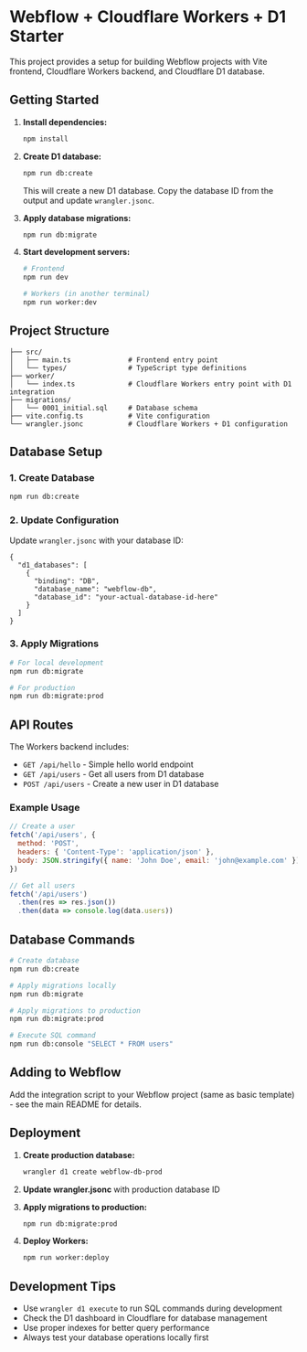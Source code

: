 # Webflow + Cloudflare Workers + D1 Starter

This project provides a setup for building Webflow projects with Vite frontend, Cloudflare Workers backend, and Cloudflare D1 database.

## Getting Started

1. **Install dependencies:**
   ```bash
   npm install
   ```

2. **Create D1 database:**
   ```bash
   npm run db:create
   ```
   This will create a new D1 database. Copy the database ID from the output and update `wrangler.jsonc`.

3. **Apply database migrations:**
   ```bash
   npm run db:migrate
   ```

4. **Start development servers:**
   ```bash
   # Frontend
   npm run dev
   
   # Workers (in another terminal)
   npm run worker:dev
   ```

## Project Structure

```
├── src/
│   ├── main.ts              # Frontend entry point
│   └── types/               # TypeScript type definitions
├── worker/
│   └── index.ts             # Cloudflare Workers entry point with D1 integration
├── migrations/
│   └── 0001_initial.sql     # Database schema
├── vite.config.ts           # Vite configuration
└── wrangler.jsonc           # Cloudflare Workers + D1 configuration
```

## Database Setup

### 1. Create Database
```bash
npm run db:create
```

### 2. Update Configuration
Update `wrangler.jsonc` with your database ID:
```jsonc
{
  "d1_databases": [
    {
      "binding": "DB",
      "database_name": "webflow-db",
      "database_id": "your-actual-database-id-here"
    }
  ]
}
```

### 3. Apply Migrations
```bash
# For local development
npm run db:migrate

# For production
npm run db:migrate:prod
```

## API Routes

The Workers backend includes:
- `GET /api/hello` - Simple hello world endpoint
- `GET /api/users` - Get all users from D1 database
- `POST /api/users` - Create a new user in D1 database

### Example Usage

```javascript
// Create a user
fetch('/api/users', {
  method: 'POST',
  headers: { 'Content-Type': 'application/json' },
  body: JSON.stringify({ name: 'John Doe', email: 'john@example.com' })
})

// Get all users  
fetch('/api/users')
  .then(res => res.json())
  .then(data => console.log(data.users))
```

## Database Commands

```bash
# Create database
npm run db:create

# Apply migrations locally
npm run db:migrate

# Apply migrations to production
npm run db:migrate:prod

# Execute SQL command
npm run db:console "SELECT * FROM users"
```

## Adding to Webflow

Add the integration script to your Webflow project (same as basic template) - see the main README for details.

## Deployment

1. **Create production database:**
   ```bash
   wrangler d1 create webflow-db-prod
   ```

2. **Update wrangler.jsonc** with production database ID

3. **Apply migrations to production:**
   ```bash
   npm run db:migrate:prod
   ```

4. **Deploy Workers:**
   ```bash
   npm run worker:deploy
   ```

## Development Tips

- Use `wrangler d1 execute` to run SQL commands during development
- Check the D1 dashboard in Cloudflare for database management
- Use proper indexes for better query performance
- Always test your database operations locally first 